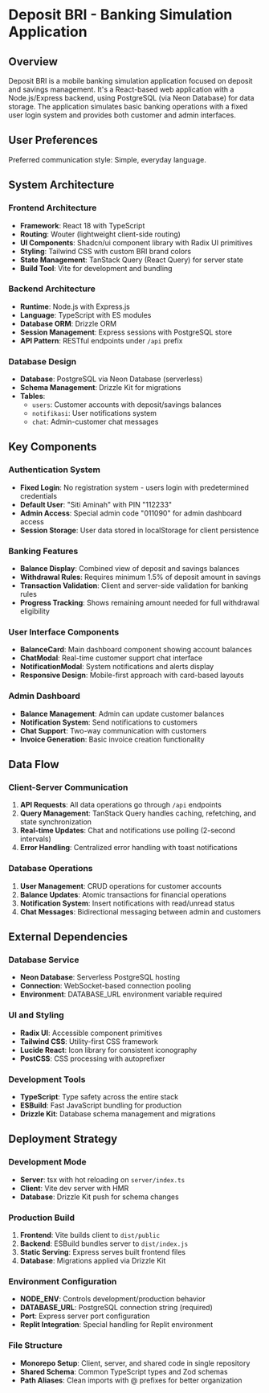 # Deposit BRI - Banking Simulation Application

## Overview

Deposit BRI is a mobile banking simulation application focused on deposit and savings management. It's a React-based web application with a Node.js/Express backend, using PostgreSQL (via Neon Database) for data storage. The application simulates basic banking operations with a fixed user login system and provides both customer and admin interfaces.

## User Preferences

Preferred communication style: Simple, everyday language.

## System Architecture

### Frontend Architecture
- **Framework**: React 18 with TypeScript
- **Routing**: Wouter (lightweight client-side routing)
- **UI Components**: Shadcn/ui component library with Radix UI primitives
- **Styling**: Tailwind CSS with custom BRI brand colors
- **State Management**: TanStack Query (React Query) for server state
- **Build Tool**: Vite for development and bundling

### Backend Architecture
- **Runtime**: Node.js with Express.js
- **Language**: TypeScript with ES modules
- **Database ORM**: Drizzle ORM
- **Session Management**: Express sessions with PostgreSQL store
- **API Pattern**: RESTful endpoints under `/api` prefix

### Database Design
- **Database**: PostgreSQL via Neon Database (serverless)
- **Schema Management**: Drizzle Kit for migrations
- **Tables**:
  - `users`: Customer accounts with deposit/savings balances
  - `notifikasi`: User notifications system
  - `chat`: Admin-customer chat messages

## Key Components

### Authentication System
- **Fixed Login**: No registration system - users login with predetermined credentials
- **Default User**: "Siti Aminah" with PIN "112233"
- **Admin Access**: Special admin code "011090" for admin dashboard access
- **Session Storage**: User data stored in localStorage for client persistence

### Banking Features
- **Balance Display**: Combined view of deposit and savings balances
- **Withdrawal Rules**: Requires minimum 1.5% of deposit amount in savings
- **Transaction Validation**: Client and server-side validation for banking rules
- **Progress Tracking**: Shows remaining amount needed for full withdrawal eligibility

### User Interface Components
- **BalanceCard**: Main dashboard component showing account balances
- **ChatModal**: Real-time customer support chat interface
- **NotificationModal**: System notifications and alerts display
- **Responsive Design**: Mobile-first approach with card-based layouts

### Admin Dashboard
- **Balance Management**: Admin can update customer balances
- **Notification System**: Send notifications to customers
- **Chat Support**: Two-way communication with customers
- **Invoice Generation**: Basic invoice creation functionality

## Data Flow

### Client-Server Communication
1. **API Requests**: All data operations go through `/api` endpoints
2. **Query Management**: TanStack Query handles caching, refetching, and state synchronization
3. **Real-time Updates**: Chat and notifications use polling (2-second intervals)
4. **Error Handling**: Centralized error handling with toast notifications

### Database Operations
1. **User Management**: CRUD operations for customer accounts
2. **Balance Updates**: Atomic transactions for financial operations
3. **Notification System**: Insert notifications with read/unread status
4. **Chat Messages**: Bidirectional messaging between admin and customers

## External Dependencies

### Database Service
- **Neon Database**: Serverless PostgreSQL hosting
- **Connection**: WebSocket-based connection pooling
- **Environment**: DATABASE_URL environment variable required

### UI and Styling
- **Radix UI**: Accessible component primitives
- **Tailwind CSS**: Utility-first CSS framework
- **Lucide React**: Icon library for consistent iconography
- **PostCSS**: CSS processing with autoprefixer

### Development Tools
- **TypeScript**: Type safety across the entire stack
- **ESBuild**: Fast JavaScript bundling for production
- **Drizzle Kit**: Database schema management and migrations

## Deployment Strategy

### Development Mode
- **Server**: tsx with hot reloading on `server/index.ts`
- **Client**: Vite dev server with HMR
- **Database**: Drizzle Kit push for schema changes

### Production Build
1. **Frontend**: Vite builds client to `dist/public`
2. **Backend**: ESBuild bundles server to `dist/index.js`
3. **Static Serving**: Express serves built frontend files
4. **Database**: Migrations applied via Drizzle Kit

### Environment Configuration
- **NODE_ENV**: Controls development/production behavior
- **DATABASE_URL**: PostgreSQL connection string (required)
- **Port**: Express server port configuration
- **Replit Integration**: Special handling for Replit environment

### File Structure
- **Monorepo Setup**: Client, server, and shared code in single repository
- **Shared Schema**: Common TypeScript types and Zod schemas
- **Path Aliases**: Clean imports with @ prefixes for better organization